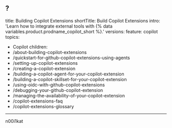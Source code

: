 ?
---
title: Building Copilot Extensions
shortTitle: Build Copilot Extensions
intro: 'Learn how to integrate external tools with {% data variables.product.prodname_copilot_short %}.'
versions:
  feature: copilot
topics:
  - Copilot
children:
  - /about-building-copilot-extensions
  - /quickstart-for-github-copilot-extensions-using-agents
  - /setting-up-copilot-extensions
  - /creating-a-copilot-extension
  - /building-a-copilot-agent-for-your-copilot-extension
  - /building-a-copilot-skillset-for-your-copilot-extension
  - /using-oidc-with-github-copilot-extensions
  - /debugging-your-github-copilot-extension
  - /managing-the-availability-of-your-copilot-extension
  - /copilot-extensions-faq
  - /copilot-extensions-glossary
---
n00i1kat
